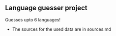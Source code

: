 ## Language guesser project
Guesses upto 6 languages! 
- The sources for the used data are in sources.md